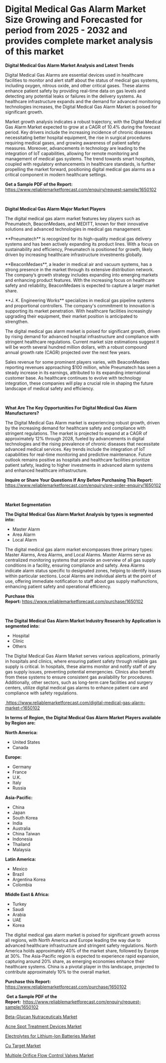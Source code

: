 <p><h1>Digital Medical Gas Alarm Market Size Growing and Forecasted for period from 2025 - 2032 and provides complete market analysis of this market</h1></p><p><strong>Digital Medical Gas Alarm Market Analysis and Latest Trends</strong></p>
<p><p>Digital Medical Gas Alarms are essential devices used in healthcare facilities to monitor and alert staff about the status of medical gas systems, including oxygen, nitrous oxide, and other critical gases. These alarms enhance patient safety by providing real-time data on gas levels and detecting any potential leaks or failures in the delivery systems. As healthcare infrastructure expands and the demand for advanced monitoring technologies increases, the Digital Medical Gas Alarm Market is poised for significant growth.</p><p>Market growth analysis indicates a robust trajectory, with the Digital Medical Gas Alarm Market expected to grow at a CAGR of 10.4% during the forecast period. Key drivers include the increasing incidence of chronic diseases necessitating better hospital equipment, the rise in surgical procedures requiring medical gases, and growing awareness of patient safety measures. Moreover, advancements in technology are leading to the integration of IoT capabilities, allowing for remote monitoring and management of medical gas systems. The trend towards smart hospitals, coupled with regulatory enhancements in healthcare standards, is further propelling the market forward, positioning digital medical gas alarms as a critical component in modern healthcare settings.</p></p>
<p><strong>Get a Sample PDF of the Report:&nbsp;</strong> <a href="https://www.reliablemarketforecast.com/enquiry/request-sample/1650102?utm_campaign=1110&utm_medium=2&utm_source=Github&utm_content=ia&utm_term=30032025&utm_id=digital-medical-gas-alarm">https://www.reliablemarketforecast.com/enquiry/request-sample/1650102</a></p>
<p>&nbsp;</p>
<p><strong>Digital Medical Gas Alarm Major Market Players</strong></p>
<p><p>The digital medical gas alarm market features key players such as Pneumatech, BeaconMedaes, and MEDITT, known for their innovative solutions and advanced technologies in medical gas management.</p><p>**Pneumatech** is recognized for its high-quality medical gas delivery systems and has been actively expanding its product lines. With a focus on sustainability and efficiency, Pneumatech is positioned for growth, likely driven by increasing healthcare infrastructure investments globally.</p><p>**BeaconMedaes**, a leader in medical air and vacuum systems, has a strong presence in the market through its extensive distribution network. The company’s growth strategy includes expanding into emerging markets and enhancing product features. With the increasing focus on healthcare safety and reliability, BeaconMedaes is expected to capture a larger market share.</p><p>**J. K. Engineering Works** specializes in medical gas pipeline systems and proportional controllers. The company's commitment to innovation is supporting its market penetration. With healthcare facilities increasingly upgrading their equipment, their market position is anticipated to strengthen.</p><p>The digital medical gas alarm market is poised for significant growth, driven by rising demand for advanced hospital infrastructure and compliance with stringent healthcare regulations. Current market size estimations suggest it will be worth several hundred million dollars, with a robust compound annual growth rate (CAGR) projected over the next few years.</p><p>Sales revenue for some prominent players varies, with BeaconMedaes reporting revenues approaching $100 million, while Pneumatech has seen a steady increase in its earnings, attributed to its expanding international customer base. As healthcare continues to evolve with technology integration, these companies will play a crucial role in shaping the future landscape of medical safety and efficiency.</p></p>
<p>&nbsp;</p>
<p><strong>What Are The Key Opportunities For Digital Medical Gas Alarm Manufacturers?</strong></p>
<p><p>The Digital Medical Gas Alarm market is experiencing robust growth, driven by the increasing demand for healthcare safety and compliance with stringent regulations. The market is projected to expand at a CAGR of approximately 12% through 2028, fueled by advancements in digital technologies and the rising prevalence of chronic diseases that necessitate advanced medical services. Key trends include the integration of IoT capabilities for real-time monitoring and predictive maintenance. Future outlook remains positive as hospitals and healthcare facilities prioritize patient safety, leading to higher investments in advanced alarm systems and enhanced healthcare infrastructure.</p></p>
<p><strong>Inquire or Share Your Questions If Any Before Purchasing This Report:</strong> <a href="https://www.reliablemarketforecast.com/enquiry/pre-order-enquiry/1650102?utm_campaign=1110&utm_medium=2&utm_source=Github&utm_content=ia&utm_term=30032025&utm_id=digital-medical-gas-alarm">https://www.reliablemarketforecast.com/enquiry/pre-order-enquiry/1650102</a></p>
<p>&nbsp;</p>
<p><strong>Market Segmentation</strong></p>
<p><strong>The Digital Medical Gas Alarm Market Analysis by types is segmented into:</strong></p>
<p><ul><li>Master Alarm</li><li>Area Alarm</li><li>Local Alarm</li></ul></p>
<p><p>The digital medical gas alarm market encompasses three primary types: Master Alarms, Area Alarms, and Local Alarms. Master Alarms serve as centralized monitoring systems that provide an overview of all gas supply conditions in a facility, ensuring compliance and safety. Area Alarms indicate alarm status specific to designated zones, helping to identify issues within particular sections. Local Alarms are individual alerts at the point of use, offering immediate notification to staff about gas supply malfunctions, enhancing patient safety and operational efficiency.</p></p>
<p><strong>Purchase this Report:&nbsp;</strong><a href="https://www.reliablemarketforecast.com/purchase/1650102?utm_campaign=1110&utm_medium=2&utm_source=Github&utm_content=ia&utm_term=30032025&utm_id=digital-medical-gas-alarm">https://www.reliablemarketforecast.com/purchase/1650102</a></p>
<p>&nbsp;</p>
<p><strong>The Digital Medical Gas Alarm Market Industry Research by Application is segmented into:</strong></p>
<p><ul><li>Hospital</li><li>Clinic</li><li>Others</li></ul></p>
<p><p>The Digital Medical Gas Alarm Market serves various applications, primarily in hospitals and clinics, where ensuring patient safety through reliable gas supply is critical. In hospitals, these alarms monitor and notify staff of any gas supply issues, preventing potential emergencies. Clinics also benefit from these systems to ensure consistent gas availability for procedures. Additionally, other sectors, such as long-term care facilities and surgery centers, utilize digital medical gas alarms to enhance patient care and compliance with safety regulations.</p></p>
<p><a href="https://www.reliablemarketforecast.com/digital-medical-gas-alarm-market-r1650102?utm_campaign=1110&utm_medium=2&utm_source=Github&utm_content=ia&utm_term=30032025&utm_id=digital-medical-gas-alarm">&nbsp;https://www.reliablemarketforecast.com/digital-medical-gas-alarm-market-r1650102</a></p>
<p><strong>In terms of Region, the Digital Medical Gas Alarm Market Players available by Region are:</strong></p>
<p>
    <p> <strong> North America: </strong>
        <ul>
            <li>United States</li>
            <li>Canada</li>
        </ul>
        </p> 
    <p> <strong> Europe: </strong>
        <ul>
            <li>Germany</li>
            <li>France</li>
            <li>U.K.</li>
            <li>Italy</li>
            <li>Russia</li>
        </ul>
        </p> 
    <p> <strong> Asia-Pacific: </strong>
        <ul>
            <li>China</li>
            <li>Japan</li>
            <li>South Korea</li>
            <li>India</li>
            <li>Australia</li>
            <li>China Taiwan</li>
            <li>Indonesia</li>
            <li>Thailand</li>
            <li>Malaysia</li>
        </ul>
        </p> 
    <p> <strong> Latin America: </strong>
        <ul>
            <li>Mexico</li>
            <li>Brazil</li>
            <li>Argentina Korea</li>
            <li>Colombia</li>
        </ul>
        </p> 
    <p> <strong> Middle East & Africa: </strong>
        <ul>
            <li>Turkey</li>
            <li>Saudi</li>
            <li>Arabia</li>
            <li>UAE</li>
            <li>Korea</li>
        </ul>
    </p>
    </p>
<p><p>The digital medical gas alarm market is poised for significant growth across all regions, with North America and Europe leading the way due to advanced healthcare infrastructure and stringent safety regulations. North America holds approximately 40% of the market share, followed by Europe at 30%. The Asia-Pacific region is expected to experience rapid expansion, capturing around 20% share, as emerging economies enhance their healthcare systems. China is a pivotal player in this landscape, projected to contribute approximately 10% to the overall market.</p></p>
<p><strong>Purchase this Report: </strong><a href="https://www.reliablemarketforecast.com/purchase/1650102?utm_campaign=1110&utm_medium=2&utm_source=Github&utm_content=ia&utm_term=30032025&utm_id=digital-medical-gas-alarm">https://www.reliablemarketforecast.com/purchase/1650102</a></p>
<p>&nbsp;<strong>Get a Sample PDF of the Report:&nbsp;&nbsp;</strong><a href="https://www.reliablemarketforecast.com/enquiry/request-sample/1650102?utm_campaign=1110&utm_medium=2&utm_source=Github&utm_content=ia&utm_term=30032025&utm_id=digital-medical-gas-alarm">https://www.reliablemarketforecast.com/enquiry/request-sample/1650102</a></p>
<p><strong></strong></p>
<p><p><a href="https://github.com/klinzenisaa/Market-Research-Report-List-1/blob/main/beta-glucan-nutraceuticals-market.md?utm_campaign=1110&utm_medium=2&utm_source=Github&utm_content=ia&utm_term=30032025&utm_id=digital-medical-gas-alarm">Beta-Glucan Nutraceuticals Market</a></p><p><a href="https://github.com/goreabeeran/Market-Research-Report-List-1/blob/main/acne-spot-treatment-devices-market.md?utm_campaign=1110&utm_medium=2&utm_source=Github&utm_content=ia&utm_term=30032025&utm_id=digital-medical-gas-alarm">Acne Spot Treatment Devices Market</a></p><p><a href="https://github.com/kelttnandan9/Market-Research-Report-List-1/blob/main/electrolytes-for-lithium-ion-batteries-market.md?utm_campaign=1110&utm_medium=2&utm_source=Github&utm_content=ia&utm_term=30032025&utm_id=digital-medical-gas-alarm">Electrolytes for Lithium-Ion Batteries Market</a></p><p><a href="https://github.com/romeoacuffap/Market-Research-Report-List-1/blob/main/cu-target-market.md?utm_campaign=1110&utm_medium=2&utm_source=Github&utm_content=ia&utm_term=30032025&utm_id=digital-medical-gas-alarm">Cu Target Market</a></p><p><a href="https://github.com/prumrupear/Market-Research-Report-List-1/blob/main/multiple-orifice-flow-control-valves-market.md?utm_campaign=1110&utm_medium=2&utm_source=Github&utm_content=ia&utm_term=30032025&utm_id=digital-medical-gas-alarm">Multiple Orifice Flow Control Valves Market</a></p></p>